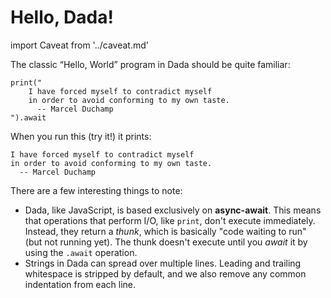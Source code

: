 # Hello, Dada!

import Caveat from '../caveat.md'

<Caveat/>

The classic “Hello, World” program in Dada should be quite familiar:

```dada ide
print("
    I have forced myself to contradict myself
    in order to avoid conforming to my own taste.
      -- Marcel Duchamp
").await
```

When you run this (try it!) it prints:

```
I have forced myself to contradict myself
in order to avoid conforming to my own taste.
  -- Marcel Duchamp
```

There are a few interesting things to note:

* Dada, like JavaScript, is based exclusively on **async-await**. This means that operations that perform I/O, like `print`, don't execute immediately. Instead, they return a *thunk*, which is basically "code waiting to run" (but not running yet). The thunk doesn't execute until you *await* it by using the `.await` operation. 
* Strings in Dada can spread over multiple lines. Leading and trailing whitespace is stripped by default, and we also remove any common indentation from each line.
